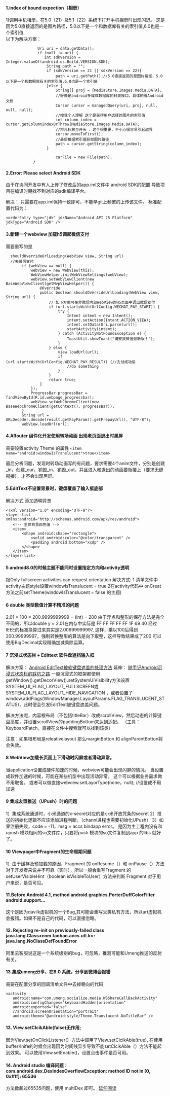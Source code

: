 
#### 1.index of bound expection（相册）

1)调用手机相册，在5.0（21）及5.1（22）系统下打开手机相册时出现闪退。
这是因为5.0直接返回的是图片路径，5.0以下是一个和数据库有关的索引值,6.0也是一个索引值  
以下为解决方案：

  ``` 
                Uri uri = data.getData();  
                if (null != uri) {  
                   int sdkVersion = Integer.valueOf(android.os.Build.VERSION.SDK);  
                    String path = "";  
                    if (sdkVersion == 21 || sdkVersion == 22){  
                        path = uri.getPath();//5.0直接返回的是图片路径，5.0以下是一个和数据库有关的索引值,6.0也是一个索引值  
                    }else {  
                        String[] proj = {MediaStore.Images.Media.DATA};  
                        //好像是android多媒体数据库的封装接口，具体的看Android文档  
                        Cursor cursor = managedQuery(uri, proj, null, null, null);  
                        //按我个人理解 这个是获得用户选择的图片的索引值  
                        int column_index = cursor.getColumnIndexOrThrow(MediaStore.Images.Media.DATA);  
                        //将光标移至开头 ，这个很重要，不小心很容易引起越界  
                        cursor.moveToFirst();  
                        //最后根据索引值获取图片路径  
                        path = cursor.getString(column_index);  
                    }  
  
                        carFile = new File(path);  
              }               
  ```
#### 2.Error: Please select Android SDK
由于在协同开发中有人上传了修改后的app.iml文件中 android SDK的配置
导致项目在编译时期找不到对应的sdk编译平台。

解决： 只需要在app.iml保持一致即可，不能早git上频繁的上传该文件。
标准配置代码为：

 ` <orderEntry type="jdk" jdkName="Android API 25 Platform" jdkType="Android SDK" /> `

#### 3.新建一个webview 加载h5调起微信支付
 需要重写的是 
 ```
   shouldOverrideUrlLoading(WebView view, String url)
   //去微信支付
        if (webView == null) {
            webView = new WebView(this);
            WebViewHelper.initWebViewSettings(webView);
            webView.setWebViewClient(new BaseWebViewClient(getMvpViewHelper()) {
                @Override
                public boolean shouldOverrideUrlLoading(WebView view, String url) {
                    // 如下方案可在非微信内部WebView的H5页面中调出微信支付
                    if (url.startsWith(UrlConfig.WECHAT_PAY_START)) {
                        try {
                            Intent intent = new Intent();
                            intent.setAction(Intent.ACTION_VIEW);
                            intent.setData(Uri.parse(url));
                            startActivity(intent);
                        } catch (ActivityNotFoundException e) {
                            ToastUtil.showToast("请安装微信最新版！");
                        }
                    } else {
                        view.loadUrl(url);
                        if (url.startsWith(UrlConfig.WECHAT_PAY_RESULT)) {//支付成功后
                            //do something
                        }
                    }
                    return true;
                }
            });
            ProgressBar progressBar = findViewById(R.id.webpage_progressbar);
            webView.setWebChromeClient(new BaseWebChromeClient(getContext(), progressBar));
        }
        String url = URLDecoder.decode(result.getPayParam().getPrepayUrl(), "UTF-8");
        webView.loadUrl(url);
 ```

#### 4.ARouter 组件化开发使用转场动画 出现老页面退出时黑屏
需要设置activity Theme 的属性
 ` <item name="android:windowIsTranslucent">true</item> `

最后分析问题，发现时转场动画写的有问题，要求需要4个anim文件，分别是创建_in，创建_our，销毁_in，销毁_out，并且进入和退出的动画要衔接上（要求无缝衔接），才不会出现黑屏。

#### 5.EditText不设置背景时，键盘覆盖了输入框底部
解决方式 添加透明背景
 ```
<?xml version="1.0" encoding="UTF-8"?>
<layer-list xmlns:android="http://schemas.android.com/apk/res/android">
    <!-- 主体背景颜色值 -->
    <item>
        <shape android:shape="rectangle">
            <solid android:color="@color/transparent" />
            <padding android:bottom="xxdp" />
        </shape>
    </item>
</layer-list>

 ```

#### 5 android8.0的时候主题不能同时设置指定方向和activity透明
报Only fullscreen activities can request orientation
解决方式:
1 清单文件中activity主题style设置windowIsTranslucent = true
2在activity代码中 onCreat方法之前setTheme(windowIsTranslucent  = false 的主题)

#### 6 double 类型数值计算不精准的问题
2.01 * 100 = 200.9999999999 = (int) = 200
由于浮点和整形的保存方法是完全不同的，所以double y = 2.01在内存中实际是
FF FF FF FF FF 1F 69 40
经过IEEE的标准换算过来其实是2.00999999997, 这样，乘以100后得到200.99999997，强制转换整形的算法是向下取整，这样导致结果成了200
可以使用BigDecimal实现精确加减乘除运算。

#### 7 沉浸式状态栏 + Edittext  软件盘遮挡输入框
解决方案： [Android EditText被软键盘遮盖的处理方法](http://www.jb51.net/article/94705.htm)
延伸： [随手记Android沉浸式状态栏的踩坑之路](https://juejin.im/post/5a25f6146fb9a0452405ad5b)
一般沉浸式的框架都使用getWindow().getDecorView().setSystemUiVisibility方法设置SYSTEM_UI_FLAG_LAYOUT_FULLSCREEN或SYSTEM_UI_FLAG_LAYOUT_HIDE_NAVIGATION ，或者设置了window.addFlags(WindowManager.LayoutParams.FLAG_TRANSLUCENT_STATUS)，此时便会引发EditText被键盘遮盖问题。

解决方法呢，内容根布局（不包括titleBar）改成scrollView，然后动态的计算键盘高度，并设置scrollView的paddingBottom来达到适配。 （工具： KeyboardPatch，直接在文件中搜索就可以找到该类）

注意：如果根布局是releativelayout 那么marginBotton 和 alignParentBotton将会失效。

#### 8 WebView加载长页面上下滑动时闪屏或者滑动异常。
当application设置成硬件加速的时候，webview可能会出现闪屏的情况。
当设置成软件加速的时候，可能在某些机型中出现活动异常。
这个可以根据业务需求做不用取舍。
或者可以做直接webview.setLayorType(none，null); //设置成不用加速


#### 9 集成友盟推送（UPush）时的问题
1）集成系统通道时，小米通道的x-secret对应的是小米开放凭条的secret
2）推送的初始化逻辑不应该添加进程判断。（channl进程也需要初始化UPush）
3）如果注册失败，code = -11，msg = accs bindapp error。 是因为主工程内没有和upush 模块相同的so文件库，只要将push 模块的so文件复制到app 的libs 就好了。


#### 10 Viewpager中Fragment的生命周期问题
1）由于缓存及预加载的原因，Fragment 的 onResume（）和 onPause（）方法对于开发者来说并不可靠（实时），所以一般会重写Fragment 的 setUserVisibleHint（boolean isVisibleToUser）方法来判断 Fragment 对于用户来说，是否可见。


#### 11.Before Android 4.1, method android.graphics.PorterDuffColorFilter android.support...
这个是因为davilk虚拟机的一个Bug,其可能会重写父类私有方法，所以art虚拟机会报错。如果不是自己的代码，可以直接忽略。


#### 12. Rejecting re-init on previously-failed class java.lang.Class<com.taobao.accs.utl.k>: java.lang.NoClassDefFoundError
阿里云客服说这是一个系统级别的bug，可忽略，推测可能和Umeng推送的反射有关。


#### 13.集成umeng分享，在8.0 系统，分享到微博会报错
需要在配置分享的回调清单文件中去掉朝向的代码
 ``` 
 <activity
    android:name="com.umeng.socialize.media.WBShareCallBackActivity"
    android:configChanges="keyboardHidden|orientation"
    android:exported="false"
    //android:screenOrientation="portrait"
    android:theme="@android:style/Theme.Translucent.NoTitleBar" /> 
 ```
 
#### 13. View.setClcikAble(false)无作用;
因为View.setOnClickListener(）方法中调用了View.setClcikAble(true),
在使用bufferKnife的时候会出现因为时间线异步导致不能setClcikAble（）方法不能起到效果。
可以使用View.setEnable()，设置点击事件是否可用。

#### 14. Android studio 编译问题：com.android.dex.DexIndexOverflowException: method ID not in [0, 0xffff]: 65536
方法数超过65535问题，使用 multiDex 即可。 [延伸阅读](https://github.com/TangXiaoLv/Android-Easy-MultiDex)



